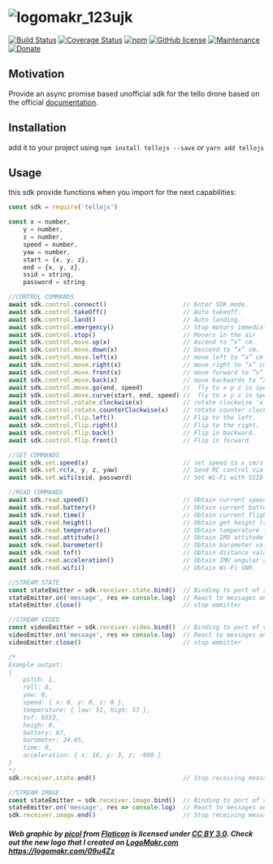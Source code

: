# ![logomakr_123ujk](https://user-images.githubusercontent.com/3071208/49430616-cddbc300-f7ab-11e8-9356-381c730d0839.png)
[![Build Status](https://travis-ci.org/kanekotic/tellojs.svg?branch=master)](https://travis-ci.org/kanekotic/tellojs)
[![Coverage Status](https://coveralls.io/repos/github/kanekotic/tellojs/badge.svg?branch=master)](https://coveralls.io/github/kanekotic/tellojs?branch=master)
[![npm](https://img.shields.io/npm/dt/tellojs.svg)](https://github.com/kanekotic/tellojs)
[![GitHub license](https://img.shields.io/github/license/kanekotic/tellojs.svg)](https://github.com/kanekotic/tellojs/blob/master/LICENSE)
[![Maintenance](https://img.shields.io/badge/Maintained%3F-yes-green.svg)](https://GitHub.com/kanekotic/tellojs/graphs/commit-activity)
[![Donate](https://img.shields.io/badge/Donate-PayPal-blue.svg)](https://www.paypal.me/kanekotic/)

## Motivation

Provide an async promise based unofficial sdk for the tello drone based on the official [documentation](https://dl-cdn.ryzerobotics.com/downloads/tello/20180910/Tello%20SDK%20Documentation%20EN_1.3.pdf).

## Installation

add it to your project using `npm install tellojs --save` or `yarn add tellojs`

## Usage

this sdk provide functions when you import for the next capabilities:

```js
const sdk = require('tellojs')

const x = number,
    y = number,
    z = number,
    speed = number,
    yaw = number,
    start = {x, y, z},
    end = {x, y, z},
    ssid = string,
    password = string

//CONTROL COMMANDS
await sdk.control.connect()                     // Enter SDK mode.
await sdk.control.takeOff()                     // Auto takeoff.
await sdk.control.land()                        // Auto landing.
await sdk.control.emergency()                   // Stop motors immediately
await sdk.control.stop()                        // Hovers in the air
await sdk.control.move.up(x)                    // Ascend to “x” cm.
await sdk.control.move.down(x)                  // Descend to “x” cm.
await sdk.control.move.left(x)                  // move left to “x” cm.
await sdk.control.move.right(x)                 // move right to “x” cm.
await sdk.control.move.front(x)                 // move forward to “x” cm.
await sdk.control.move.back(x)                  // move backwards to “x” cm.
await sdk.control.move.go(end, speed)           //  fly to x y z in speed (cm/s)
await sdk.control.move.curve(start, end, speed) //  fly to x y z in speed (cm/s)
await sdk.control.rotate.clockwise(x)           // rotate clockwise 'x' degrees.
await sdk.control.rotate.counterClockwise(x)    // rotate counter clockwise 'x' degrees.
await sdk.control.flip.left()                   // Flip to the left.
await sdk.control.flip.right()                  // Flip to the right.
await sdk.control.flip.back()                   // Flip in backward.
await sdk.control.flip.front()                  // Flip in forward.

//SET COMMANDS
await sdk.set.speed(x)                          // set speed to x cm/s
await sdk.set.rc(x, y, z, yaw)                  // Send RC control via four channels.
await sdk.set.wifi(ssid, password)              // Set Wi-Fi with SSID password

//READ COMMANDS
await sdk.read.speed()                          // Obtain current speed (cm/s).
await sdk.read.battery()                        // Obtain current battery percentage.
await sdk.read.time()                           // Obtain current flight time.
await sdk.read.height()                         // Obtain get height (cm)
await sdk.read.temperature()                    // Obtain temperature (°C)
await sdk.read.attitude()                       // Obtain IMU attitude data
await sdk.read.barometer()                      // Obtain barometer value (m)
await sdk.read.tof()                            // Obtain distance value from TOF（cm）
await sdk.read.acceleration()                   // Obtain IMU angular acceleration data (0.001g)
await sdk.read.wifi()                           // Obtain Wi-Fi SNR.

//STREAM STATE
const stateEmitter = sdk.receiver.state.bind()  // Binding to port of state
stateEmitter.on('message', res => console.log)  // React to messages on received
stateEmitter.close()                            // stop emmitter

//STREAM VIDEO
const videoEmitter = sdk.receiver.video.bind()  // Binding to port of video
videoEmitter.on('message', res => console.log)  // React to messages on received
videoEmitter.close()                            // stop emmitter

/*
Example output:
{ 
    pitch: 1,
    roll: 0,
    yaw: 0,
    speed: { x: 0, y: 0, z: 0 },
    temperature: { low: 51, high: 53 },
    tof: 6553,
    heigh: 0,
    battery: 87,
    barometer: 24.65,
    time: 0,
    acceleration: { x: 16, y: 3, z: -990 } 
}
*/
sdk.receiver.state.end()                        // Stop receiving messages

//STREAM IMAGE
const stateEmitter = sdk.receiver.image.bind()  // Binding to port of state
stateEmitter.on('message', res => console.log)  // React to messages on received, output would be binary frame
sdk.receiver.image.end()                        // Stop receiving messages
```

##### Web graphic by <a href="http://www.flaticon.com/authors/picol">picol</a> from <a href="http://www.flaticon.com/">Flaticon</a> is licensed under <a href="http://creativecommons.org/licenses/by/3.0/" title="Creative Commons BY 3.0">CC BY 3.0</a>. Check out the new logo that I created on <a href="http://logomakr.com" title="Logo Makr">LogoMakr.com</a> https://logomakr.com/09u4Zz
